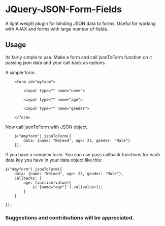# JQuery-JSON-Form-Fields
A light weight plugin for binding JSON data to forms. Useful for working with AJAX and forms with large number of fields.

## Usage
Its fairly simple to use. Make a form and call jsonToForm function on it passing json data and your call back as options. 

A simple form:

```
	<form id="myform">
		
		<input type="" name="name">

		<input type="" name="age">

		<input type="" name="gender">

	</form>
```

Now call jsonToForm with JSON object.

```
	$("#myform").jsonToForm({ 
		data: {name: "Waleed", age: 23, gender: "Male"}
	});
```

If you have a complex form. You can use pass callback functions for each data key you have in your data object like this:

```
$("#myform").jsonToForm({ 
	data: {name: "Waleed", age: 23, gender: "Male"},
	callbacks: {
		age: function(value){
			$('[name="age"]').val(value+1);
		}
	}

});
```

### Suggestions and contributions will be appreciated.